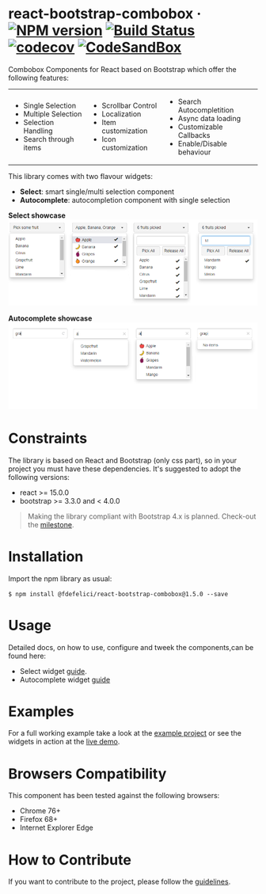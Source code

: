 # react-bootstrap-combobox &middot; [![NPM version](https://img.shields.io/badge/npm-v1.5.0-blue)](https://www.npmjs.com/package/@fdefelici/react-bootstrap-combobox) [![Build Status](https://travis-ci.org/fdefelici/react-bootstrap-combobox.svg?branch=v1.5.0)](https://travis-ci.org/fdefelici/react-bootstrap-combobox) [![codecov](https://codecov.io/gh/fdefelici/react-bootstrap-combobox/branch/v1.5.0/graph/badge.svg)](https://codecov.io/gh/fdefelici/react-bootstrap-combobox) [![CodeSandBox](https://img.shields.io/badge/demo-live-blueviolet)](https://codesandbox.io/s/github/fdefelici/react-bootstrap-combobox/tree/v1.5.0/example?fontsize=14)

Combobox Components for React based on Bootstrap which offer the following features:

<table><tr>
<td>
<ul>
<li>Single Selection</li>
<li>Multiple Selection</li>
<li>Selection Handling</li>
<li>Search through items</li>
</ul>
</td>
<td>
<ul>
<li>Scrollbar Control</li>
<li>Localization</li>
<li>Item customization</li>
<li>Icon customization</li>
</ul>
</td>
<td>
<ul>
<li>Search Autocompletition</li>
<li>Async data loading</li>
<li>Customizable Callbacks</li>
<li>Enable/Disable behaviour</li>
</ul>
</td>
</tr></table>

This library comes with two flavour widgets: 
* **Select**: smart single/multi selection component
* **Autocomplete**: autocompletion component with single selection

<b>Select showcase</b>
![Select ShowCase](example/src/images/showcase_select.png)

<b>Autocomplete showcase</b>
![Autocomplete ShowCase](example/src/images/showcase_autocomplete.png)

# Constraints
The library is based on React and Bootstrap (only css part), so in your project you must have these dependencies. It's suggested to adopt the following versions:
* react >= 15.0.0
* bootstrap >= 3.3.0 and < 4.0.0

> Making the library compliant with Bootstrap 4.x is planned. Check-out the [milestone](https://github.com/fdefelici/react-bootstrap-combobox/milestone/11).

# Installation
Import the npm library as usual:
```shell
$ npm install @fdefelici/react-bootstrap-combobox@1.5.0 --save
```

# Usage
Detailed docs, on how to use, configure and tweek the components,can be found here:
* Select widget [guide](README_Select.md).
* Autocomplete widget [guide](README_Autocomplete.md)

# Examples
For a full working example take a look at the [example project](example/) or see the widgets in action at the [live demo](https://codesandbox.io/s/github/fdefelici/react-bootstrap-combobox/tree/v1.5.0/example?fontsize=14).


# Browsers Compatibility
This component has been tested against the following browsers:
* Chrome  76+
* Firefox 68+
* Internet Explorer Edge 

# How to Contribute
If you want to contribute to the project, please follow the [guidelines](CONTRIBUTING.md).
